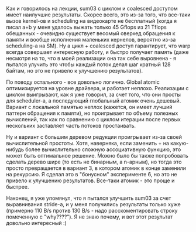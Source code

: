 Как и говорилось на лекции, sum03 с циклом и coalesced доступом имеет наилучшие результаты. Скорее всего, это из-за того, что все-таки вызов kernel-ов и scheduling на видеокарте не бесплатный (когда я писал a+b у меня удалось выжать только 45 Gflops из 21 Tflops обещанных - очевидно существует весомый оверхед обращения к памяти и вообще исполнения маленьких кернелов, вероятно из-за scheduling-а на SM). Ну а цикл + coalesced доступ гарантирует, что warp всегда совершает интересную работу, и быстро получает память (даже несмотря на то, что в моей реализации она так себе выровнена - я пытался улучить это чтобы каждый поток делал шаг кратный 128 байтам, но это не привело к улучшению результатов).

По поводу остального - все довольно логично. Global atomic оптимизируется на уровне драйвера, и работает неплохо. Реализации с циклом выигрывают, как я уже говорил, за счет того, что они просты для scheduler-а, а последующий глобальный атомик очень дешевый. Вариант с локальной памятью неплох (кажется, он имеет лучший паттерн обращения к памяти), но проигрывает по объему полезных вычислений, так как по сравнению с циклом итерации после первых нескольких заставляет часть потоков простаивать.

Ну и вариант с большим деревом редукции проигрывает из-за своей вычислительной простоты. Хотя, наверняка, если заменить + на какую-нибудь более вычислительно сложную ассоциативную функцию, это может быть оптимальное решение. Можно было бы также попробовать сделать дерево шире (то есть не бинарным, а n-арным), но тогда это просто превращается в вариант 3, в котором атомик в конце заменили на рекурсию. Я сделал это в "бонусном" эксперименте 6, но это не привело к улучшению результатов. Все-таки атомик - это проще и быстрее.

Наконец, я уже упомянул, что я пытался улучшить sum03 за счет выравнивания stride-а, и у меня получились результаты только хуже (примерно 110 B/s против 130 B/s - надо расскоментировать строку помеченную с "why????"). Я не знаю почему, и вот этот результат довольно интересный :)
